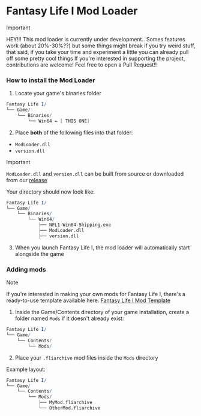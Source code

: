 # Fantasy Life I Mod Loader
> [!IMPORTANT]
> HEY!!! This mod loader is currently under development.. Somes features work (about 20%-30%??) but some things might break if you try weird stuff, that said, if you take your time and experiment a little you can already pull off some pretty cool things
> If you're interested in supporting the project, contributions are welcome! Feel free to open a Pull Request!!

### How to install the Mod Loader
1. Locate your game's binaries folder
```mathematica
Fantasy Life I/
└── Game/
    └── Binaries/
        └── Win64 ← [ THIS ONE]
```
2. Place **both** of the following files into that folder:
- `ModLoader.dll`
- `version.dll`
> [!IMPORTANT]
> `ModLoader.dll` and `version.dll` can be built from source or downloaded from our [release](https://github.com/ReDevCafe/FantasyLifeI-API/releases)

Your directory should now look like:
```mathematica
Fantasy Life I/
└── Game/
    └── Binaries/
        └── Win64/
            ├── NFL1-Win64-Shipping.exe
            ├── ModLoader.dll
            ├── version.dll
```
3. When you launch Fantasy Life I, the mod loader will automatically start alongside the game

### Adding mods
> [!NOTE]  
> If you're interested in making your own mods for Fantasy Life I, there's a ready-to-use template available here:
> [Fantasy Life I Mod Template](https://github.com/ReDevCafe/FantasyLifeI-ModTemplate)

1. Inside the Game/Contents directory of your game installation, create a folder named `Mods` if it doesn't already exist:
```mathematica
Fantasy Life I/
└── Game/
    └── Contents/
        └── Mods/
```

2. Place your `.fliarchive` mod files inside the `Mods` directory

Example layout:
```mathematica
Fantasy Life I/
└── Game/
    └── Contents/
        └── Mods/
            ├── MyMod.fliarchive
            └── OtherMod.fliarchive 
```
